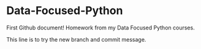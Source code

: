 # Data-Focused-Python
First Github document! Homework from my Data Focused Python courses.

This line is to try the new branch and commit message. 

